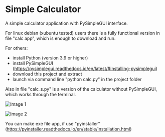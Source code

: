 # Simple Calculator
A simple calculator application with PySimpleGUI interface.

For linux debian (xubuntu tested) users there is a fully functional version in file "calc app", which is enough to download and run.

For others:
- install Python (version 3.9 or higher)
- install PySimpleGUI (https://pysimplegui.readthedocs.io/en/latest/#installing-pysimplegui)
- download this project and extract
- launch via command line "python calc.py" in the project folder

Also in file "calc_s.py" is a version of the calculator without PySimpleGUI, which works through the terminal.

![Image 1](https://github.com/lestec-al/simple-calculator/raw/main/images/calc_pic_1.png)

![Image 2](https://github.com/lestec-al/simple-calculator/raw/main/images/calc_pic_2.png)

You can make exe file app, if use "pyinstaller" (https://pyinstaller.readthedocs.io/en/stable/installation.html)
